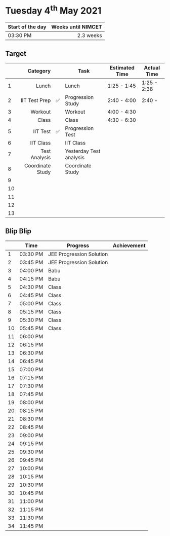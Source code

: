 # Tuesday 4<sup>th</sup> May 2021

| Start of the day | Weeks until NIMCET |
| ---------------- | -----------------: |
| 03:30 PM | 2.3 weeks |

## Target
|  |Category|      |Task| Estimated Time | Actual Time |
| - | -: | - | - | - | - |
| 1 |  Lunch  |            |  Lunch  |  1:25 - 1:45     |  1:25 - 2:38  |
| 2 |  IIT Test Prep  | ✅ |  Progression Study  |  2:40 - 4:00     |  2:40 -  |
| 3 |  Workout  |            |  Workout  |  4:00 - 4:30     |                   |
| 4 |  Class  |            |  Class  |  4:30 - 6:30     |                   |
| 5 |  IIT Test  | ✅ |  Progression Test  |                      |                   |
| 6 |  IIT Class  |            |  IIT Class  |                      |                   |
| 7 |  Test Analysis  |            |  Yesterday Test analysis  |                              |                 |
| 8 |  Coordinate Study  |   |  Coordinate Study  |   |   |
| 9 |    |   |    |   |   |
| 10 |    |   |    |   |   |
| 11 |    |   |    |   |   |
| 12 |    |   |    |   |   |
| 13 |    |   |    |   |   |


## Blip Blip

| |Time|Progress| Achievement   |
| - | - | - | - |
| 1 | 03:30 PM | JEE Progression Solution | |
| 2 | 03:45 PM | JEE Progression Solution | |
| 3 | 04:00 PM | Babu | |
| 4 | 04:15 PM | Babu | |
| 5 | 04:30 PM | Class | |
| 6 | 04:45 PM | Class | |
| 7 | 05:00 PM | Class | |
| 8 | 05:15 PM | Class | |
| 9 | 05:30 PM | Class | |
| 10 | 05:45 PM | Class | |
| 11 | 06:00 PM | | |
| 12 | 06:15 PM | | |
| 13 | 06:30 PM | | |
| 14 | 06:45 PM | | |
| 15 | 07:00 PM | | |
| 16 | 07:15 PM | | |
| 17 | 07:30 PM | | |
| 18 | 07:45 PM | | |
| 19 | 08:00 PM | | |
| 20 | 08:15 PM | | |
| 21 | 08:30 PM | | |
| 22 | 08:45 PM | | |
| 23 | 09:00 PM | | |
| 24 | 09:15 PM | | |
| 25 | 09:30 PM | | |
| 26 | 09:45 PM | | |
| 27 | 10:00 PM | | |
| 28 | 10:15 PM | | |
| 29 | 10:30 PM | | |
| 30 | 10:45 PM | | |
| 31 | 11:00 PM | | |
| 32 | 11:15 PM | | |
| 33 | 11:30 PM | | |
| 34 | 11:45 PM | | |

